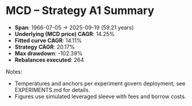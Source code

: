 # MCD – Strategy A1 Summary

- **Span**: 1966-07-05 → 2025-09-19 (59.21 years)
- **Underlying (MCD price) CAGR**: 14.25%
- **Fitted curve CAGR**: 14.11%
- **Strategy CAGR**: 20.17%
- **Max drawdown**: -102.39%
- **Rebalances executed**: 264

Notes:

- Temperatures and anchors per experiment govern deployment; see EXPERIMENTS.md for details.
- Figures use simulated leveraged sleeve with fees and borrow costs.
